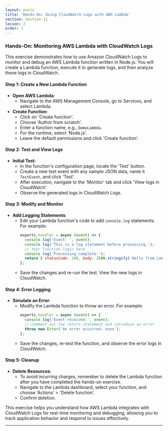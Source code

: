 ```yaml
---
layout: posts
title: 'Hands-On: Using CloudWatch Logs with AWS Lambda'
section: Section-11
lesson: 2
order: 1
---
```


### Hands-On: Monitoring AWS Lambda with CloudWatch Logs

This exercise demonstrates how to use Amazon CloudWatch Logs to monitor and debug an AWS Lambda function written in Node.js. You will create a Lambda function, execute it to generate logs, and then analyze these logs in CloudWatch.

<!-- pagebreak -->

#### Step 1: Create a New Lambda Function

- **Open AWS Lambda**:
  - Navigate to the AWS Management Console, go to Services, and select Lambda.
- **Create Function**:
  - Click on 'Create function'.
  - Choose 'Author from scratch'.
  - Enter a function name, e.g., `DemoLambda`.
  - For the runtime, select 'Node.js'.
  - Leave the default permissions and click 'Create function'.

<!-- pagebreak -->

#### Step 2: Test and View Logs

- **Initial Test**:
  - In the function's configuration page, locate the 'Test' button.
  - Create a new test event with any sample JSON data, name it `TestEvent`, and click 'Test'.
  - After execution, navigate to the 'Monitor' tab and click 'View logs in CloudWatch'.
  - Observe the generated logs in CloudWatch Logs.

<!-- pagebreak -->

#### Step 3: Modify and Monitor

- **Add Logging Statements**:
  - Edit your Lambda function's code to add `console.log` statements. For example:
    ```js
    exports.handler = async (event) => {
      console.log('Event: ', event);
      console.log('This is a log statement before processing.');
      // Your function logic here
      console.log('Processing complete.');
      return { statusCode: 200, body: JSON.stringify('Hello from Lambda!') };
    };
    ```
  - Save the changes and re-run the test. View the new logs in CloudWatch.

<!-- pagebreak -->

#### Step 4: Error Logging

- **Simulate an Error**:
  - Modify the Lambda function to throw an error. For example:
    ```js
    exports.handler = async (event) => {
      console.log('Event received:', event);
      // Comment out the return statement and introduce an error
      throw new Error('An error occurred: nooo');
    };
    ```
  - Save the changes, re-test the function, and observe the error logs in CloudWatch.

<!-- pagebreak -->

#### Step 5: Cleanup

- **Delete Resources**:
  - To avoid incurring charges, remember to delete the Lambda function after you have completed the hands-on exercise.
  - Navigate to the Lambda dashboard, select your function, and choose 'Actions' > 'Delete function'.
  - Confirm deletion.

This exercise helps you understand how AWS Lambda integrates with CloudWatch Logs for real-time monitoring and debugging, allowing you to track application behavior and respond to issues effectively.

---
